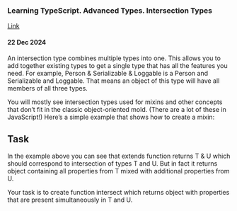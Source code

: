 ### Learning TypeScript. Advanced Types. Intersection Types

[Link](https://www.codewars.com/kata/5916c87540ef95d8e1000007/train/typescript)

#### 22 Dec 2024

An intersection type combines multiple types into one. This allows you to add together existing types to get a single type that has all the features you need. For example, Person & Serializable & Loggable is a Person and Serializable and Loggable. That means an object of this type will have all members of all three types.

You will mostly see intersection types used for mixins and other concepts that don’t fit in the classic object-oriented mold. (There are a lot of these in JavaScript!) Here’s a simple example that shows how to create a mixin:

## Task

In the example above you can see that extends function returns T & U which should correspond to intersection of types T and U. But in fact it returns object containing all properties from T mixed with additional properties from U.

Your task is to create function intersect which returns object with properties that are present simultaneously in T and U.
